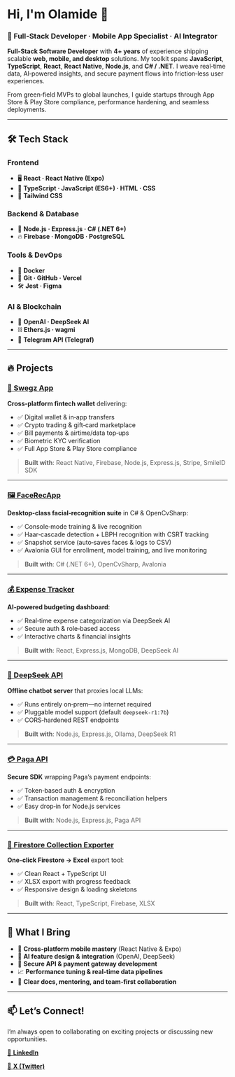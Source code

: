 # Hi, I'm Olamide 👋

### 🚀 Full‑Stack Developer · Mobile App Specialist · AI Integrator

**Full‑Stack Software Developer** with **4+ years** of experience shipping scalable **web, mobile, and desktop** solutions. My toolkit spans **JavaScript**, **TypeScript**, **React**, **React Native**, **Node.js**, and **C# / .NET**. I weave real‑time data, AI‑powered insights, and secure payment flows into friction‑less user experiences.

From green‑field MVPs to global launches, I guide startups through App Store & Play Store compliance, performance hardening, and seamless deployments.

---

## 🛠️ Tech Stack

### **Frontend**

* 🖥️ **React · React Native (Expo)**
* 📜 **TypeScript · JavaScript (ES6+) · HTML · CSS**
* 🎨 **Tailwind CSS**

### **Backend & Database**

* 🚀 **Node.js · Express.js · C# (.NET 6+)**
* 🔥 **Firebase · MongoDB · PostgreSQL**

### **Tools & DevOps**

* 🐳 **Docker**
* 🔗 **Git · GitHub · Vercel**
* 🛠️ **Jest · Figma**

### **AI & Blockchain**

* 🤖 **OpenAI · DeepSeek AI**
* ⛓️ **Ethers.js · wagmi**
* 📡 **Telegram API (Telegraf)**

---

## 🔥 Projects

### [🔹 Swegz App](https://apps.apple.com/ng/app/swegzapp/id6736983550)

**Cross‑platform fintech wallet** delivering:
* ✅ Digital wallet & in‑app transfers
* ✅ Crypto trading & gift‑card marketplace
* ✅ Bill payments & airtime/data top‑ups
* ✅ Biometric KYC verification
* ✅ Full App Store & Play Store compliance

> **Built with**: React Native, Firebase, Node.js, Express.js, Stripe, SmileID SDK

---

### [🖼️ FaceRecApp](https://github.com/akinmiday/FaceRecApp)

**Desktop‑class facial‑recognition suite** in C# & OpenCvSharp:
* ✅ Console‑mode training & live recognition
* ✅ Haar‑cascade detection + LBPH recognition with CSRT tracking
* ✅ Snapshot service (auto‑saves faces & logs to CSV)
* ✅ Avalonia GUI for enrollment, model training, and live monitoring

> **Built with**: C# (.NET 6+), OpenCvSharp, Avalonia

---

### [💰 Expense Tracker](https://github.com/akinmiday/expense-tracker)

**AI‑powered budgeting dashboard**:
* ✅ Real‑time expense categorization via DeepSeek AI
* ✅ Secure auth & role‑based access
* ✅ Interactive charts & financial insights

> **Built with**: React, Express.js, MongoDB, DeepSeek AI

---

### [🤖 DeepSeek API](https://github.com/akinmiday/deepseek-api)

**Offline chatbot server** that proxies local LLMs:
* ✅ Runs entirely on‑prem—no internet required
* ✅ Pluggable model support (default `deepseek-r1:7b`)
* ✅ CORS‑hardened REST endpoints

> **Built with**: Node.js, Express.js, Ollama, DeepSeek R1

---

### [💳 Paga API](https://github.com/akinmiday/pagaApi)

**Secure SDK** wrapping Paga’s payment endpoints:
* ✅ Token‑based auth & encryption
* ✅ Transaction management & reconciliation helpers
* ✅ Easy drop‑in for Node.js services

> **Built with**: Node.js, Express.js, Paga API

---

### [📂 Firestore Collection Exporter](https://github.com/akinmiday/firebase-database-exporter)

**One‑click Firestore → Excel** export tool:
* ✅ Clean React + TypeScript UI
* ✅ XLSX export with progress feedback
* ✅ Responsive design & loading skeletons

> **Built with**: React, TypeScript, Firebase, XLSX

---

## 🚀 What I Bring

* 📱 **Cross‑platform mobile mastery** (React Native & Expo)
* 🤖 **AI feature design & integration** (OpenAI, DeepSeek)
* 🔐 **Secure API & payment gateway development**
* 📈 **Performance tuning & real‑time data pipelines**
* 📝 **Clear docs, mentoring, and team‑first collaboration**

---

## 📫 Let’s Connect!

I’m always open to collaborating on exciting projects or discussing new opportunities.

[🔗 **LinkedIn**](https://linkedin.com/in/olamide-akinola-53946a1a1)

[🔗 **X (Twitter)**](https://x.com/akinmiday)
